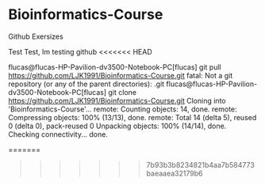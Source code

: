 # Bioinformatics-Course
Github Exersizes

Test Test, Im testing github
<<<<<<< HEAD

flucas@flucas-HP-Pavilion-dv3500-Notebook-PC[flucas] git pull https://github.com/LJK1991/Bioinformatics-Course.git
fatal: Not a git repository (or any of the parent directories): .git
flucas@flucas-HP-Pavilion-dv3500-Notebook-PC[flucas] git clone https://github.com/LJK1991/Bioinformatics-Course.git
Cloning into 'Bioinformatics-Course'...
remote: Counting objects: 14, done.
remote: Compressing objects: 100% (13/13), done.
remote: Total 14 (delta 5), reused 0 (delta 0), pack-reused 0
Unpacking objects: 100% (14/14), done.
Checking connectivity... done.

=======
>>>>>>> 7b93b3b8234821b4aa7b584773baeaaea32179b6
